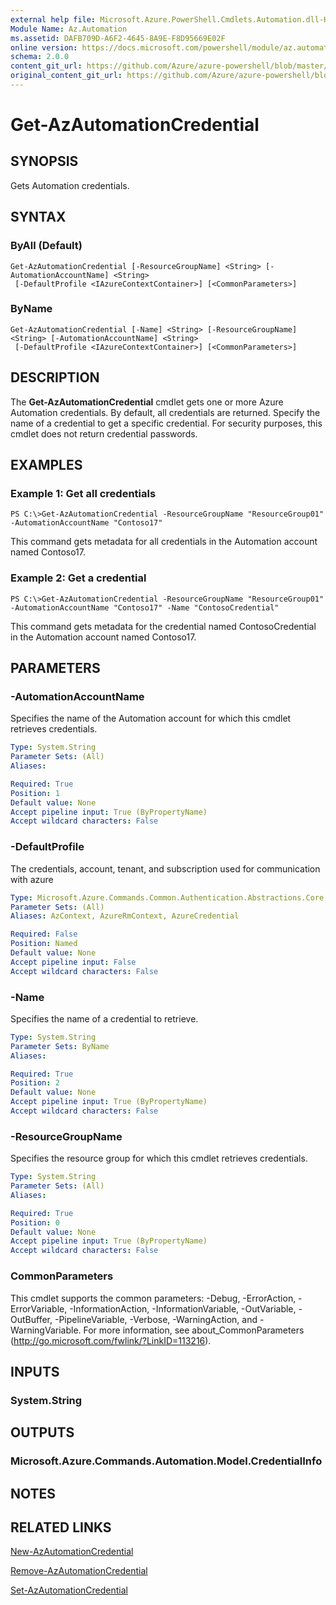 ```yaml
---
external help file: Microsoft.Azure.PowerShell.Cmdlets.Automation.dll-Help.xml
Module Name: Az.Automation
ms.assetid: DAFB709D-A6F2-4645-8A9E-F8D95669E02F
online version: https://docs.microsoft.com/powershell/module/az.automation/get-azautomationcredential
schema: 2.0.0
content_git_url: https://github.com/Azure/azure-powershell/blob/master/src/Automation/Automation/help/Get-AzAutomationCredential.md
original_content_git_url: https://github.com/Azure/azure-powershell/blob/master/src/Automation/Automation/help/Get-AzAutomationCredential.md
---
```


# Get-AzAutomationCredential

## SYNOPSIS
Gets Automation credentials.

## SYNTAX

### ByAll (Default)
```
Get-AzAutomationCredential [-ResourceGroupName] <String> [-AutomationAccountName] <String>
 [-DefaultProfile <IAzureContextContainer>] [<CommonParameters>]
```

### ByName
```
Get-AzAutomationCredential [-Name] <String> [-ResourceGroupName] <String> [-AutomationAccountName] <String>
 [-DefaultProfile <IAzureContextContainer>] [<CommonParameters>]
```

## DESCRIPTION
The **Get-AzAutomationCredential** cmdlet gets one or more Azure Automation credentials.
By default, all credentials are returned.
Specify the name of a credential to get a specific credential.
For security purposes, this cmdlet does not return credential passwords.

## EXAMPLES

### Example 1: Get all credentials
```
PS C:\>Get-AzAutomationCredential -ResourceGroupName "ResourceGroup01" -AutomationAccountName "Contoso17"
```

This command gets metadata for all credentials in the Automation account named Contoso17.

### Example 2: Get a credential
```
PS C:\>Get-AzAutomationCredential -ResourceGroupName "ResourceGroup01" -AutomationAccountName "Contoso17" -Name "ContosoCredential"
```

This command gets metadata for the credential named ContosoCredential in the Automation account named Contoso17.

## PARAMETERS

### -AutomationAccountName
Specifies the name of the Automation account for which this cmdlet retrieves credentials.

```yaml
Type: System.String
Parameter Sets: (All)
Aliases:

Required: True
Position: 1
Default value: None
Accept pipeline input: True (ByPropertyName)
Accept wildcard characters: False
```

### -DefaultProfile
The credentials, account, tenant, and subscription used for communication with azure

```yaml
Type: Microsoft.Azure.Commands.Common.Authentication.Abstractions.Core.IAzureContextContainer
Parameter Sets: (All)
Aliases: AzContext, AzureRmContext, AzureCredential

Required: False
Position: Named
Default value: None
Accept pipeline input: False
Accept wildcard characters: False
```

### -Name
Specifies the name of a credential to retrieve.

```yaml
Type: System.String
Parameter Sets: ByName
Aliases:

Required: True
Position: 2
Default value: None
Accept pipeline input: True (ByPropertyName)
Accept wildcard characters: False
```

### -ResourceGroupName
Specifies the resource group for which this cmdlet retrieves credentials.

```yaml
Type: System.String
Parameter Sets: (All)
Aliases:

Required: True
Position: 0
Default value: None
Accept pipeline input: True (ByPropertyName)
Accept wildcard characters: False
```

### CommonParameters
This cmdlet supports the common parameters: -Debug, -ErrorAction, -ErrorVariable, -InformationAction, -InformationVariable, -OutVariable, -OutBuffer, -PipelineVariable, -Verbose, -WarningAction, and -WarningVariable. For more information, see about_CommonParameters (http://go.microsoft.com/fwlink/?LinkID=113216).

## INPUTS

### System.String

## OUTPUTS

### Microsoft.Azure.Commands.Automation.Model.CredentialInfo

## NOTES

## RELATED LINKS

[New-AzAutomationCredential](./New-AzAutomationCredential.md)

[Remove-AzAutomationCredential](./Remove-AzAutomationCredential.md)

[Set-AzAutomationCredential](./Set-AzAutomationCredential.md)


